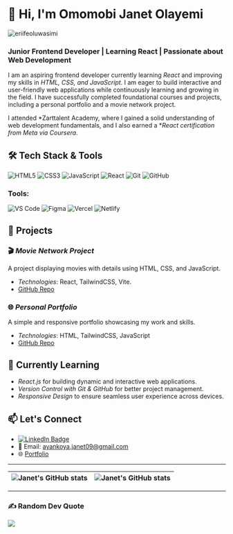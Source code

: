 # 👋 Hi, I'm Omomobi Janet Olayemi

<p align="left"> <img src="https://komarev.com/ghpvc/?username=eriifeoluwasimi&label=Profile%20views&color=0e75b6&style=flat" alt="eriifeoluwasimi" /> </p>

### Junior Frontend Developer | Learning React | Passionate about Web Development

I am an aspiring frontend developer currently learning *React* and improving my skills in *HTML, CSS, and JavaScript*. I am eager to build interactive and user-friendly web applications while continuously learning and growing in the field. I have successfully completed foundational courses and projects, including a personal portfolio and a movie network project.

I attended *Zarttalent Academy, where I gained a solid understanding of web development fundamentals, and I also earned a **React certification from Meta via Coursera*.

## 🛠 Tech Stack & Tools

![HTML5](https://img.shields.io/badge/HTML5-%23E34F26.svg?style=flat&logo=html5&logoColor=white)
![CSS3](https://img.shields.io/badge/css3-%231572B6.svg?style=flat&logo=css3&logoColor=white)
![JavaScript](https://img.shields.io/badge/javascript-%23323330.svg?style=flat&logo=javascript&logoColor=%23F7DF1E)
![React](https://img.shields.io/badge/react-%2320232a.svg?style=flat&logo=react&logoColor=%2361DAFB)
![Git](https://img.shields.io/badge/git-%23F05033.svg?style=flat&logo=git&logoColor=white)
![GitHub](https://img.shields.io/badge/github-%23121011.svg?style=flat&logo=github&logoColor=white)

### Tools:

![VS Code](https://img.shields.io/badge/VS%20Code-%23007ACC.svg?style=flat&logo=visual-studio-code&logoColor=white)
![Figma](https://img.shields.io/badge/Figma-%23F24E1E.svg?style=flat&logo=figma&logoColor=white)
![Vercel](https://img.shields.io/badge/vercel-%2320232a.svg?style=flat&logo=vercel&logoColor=white) 
![Netlify](https://img.shields.io/badge/netlify-%2320232a.svg?style=flat&logo=netlify&logoColor=#00C7B7)

## 🚀 Projects

### 🎬 *Movie Network Project*

A project displaying movies with details using HTML, CSS, and JavaScript.
- *Technologies*: React, TailwindCSS, Vite.
- [GitHub Repo](https://github.com/eriifeoluwasimi/the-movie-network)


### 🌐 *Personal Portfolio*
A simple and responsive portfolio showcasing my work and skills.
- *Technologies*: HTML, TailwindCSS, JavaScript
- [GitHub Repo](https://github.com/eriifeoluwasimi/Port-folio)

## 🌱 Currently Learning

- *React.js* for building dynamic and interactive web applications.
- *Version Control with Git & GitHub* for better project management.
- *Responsive Design* to ensure seamless user experience across devices.

## 📫 Let's Connect

- [![LinkedIn Badge](https://img.shields.io/badge/-Omomobi%20Janet%20Olayemi-%23007ACC?style=flat&logo=Linkedin&logoColor=white)](https://www.linkedin.com/in/janet-olayemi09)
- 📧 Email: ayankoya.janet09@gmail.com
- 🌐 [Portfolio](https://port-folio-l38u.vercel.app/)
---

| <img align="center" src="https://github-readme-streak-stats.herokuapp.com?user=eriifeoluwasimi&theme=tokyonight&stroke=DD59CF&show_icons=true&include_all_commits=true&hide_border=true" alt="Janet's GitHub stats" /> | <img align="center" src="https://github-readme-stats.vercel.app/api/top-langs/?username=eriifeoluwasimi&langs_count=8&layout=compact&theme=tokyonight&stroke=DD59CF&show_icons=true&include_all_commits=true&hide_border=true" alt="Janet's GitHub stats" /> |
| ---------------------------------------------------------------------------------------------------------------------------------------------------------------------------------------------------------------------- | ------------------------------------------------------------------------------------------------------------------------------------------------------------------------------------------------------------------------------------------------------------ |

---

### ✍ Random Dev Quote

![](https://quotes-github-readme.vercel.app/api?type=horizontal&theme=dark)
